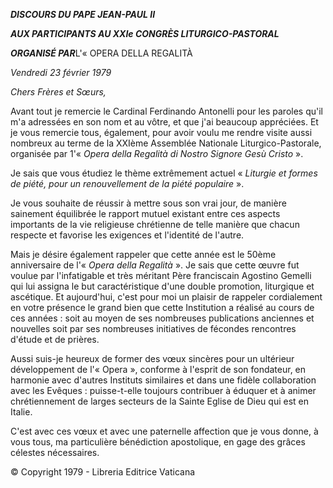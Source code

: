 ***DISCOURS DU PAPE JEAN-PAUL II***

***AUX PARTICIPANTS AU XXIe CONGRÈS LITURGICO-PASTORAL***

***ORGANISÉ PAR***L'« OPERA DELLA REGALITÀ

*Vendredi 23 février 1979*

*Chers Frères et Sœurs,*

Avant tout je remercie le Cardinal Ferdinando Antonelli pour les paroles qu'il m'a adressées en son nom et au vôtre, et que j'ai beaucoup appréciées. Et je vous remercie tous, également, pour avoir voulu me rendre visite aussi nombreux au terme de la XXIème Assemblée Nationale Liturgico-Pastorale, organisée par 1'« *Opera della Regalità di Nostro Signore Gesù Cristo* ».

Je sais que vous étudiez le thème extrêmement actuel « *Liturgie et formes de piété, pour un renouvellement de la piété populaire* ».

Je vous souhaite de réussir à mettre sous son vrai jour, de manière sainement équilibrée le rapport mutuel existant entre ces aspects importants de la vie religieuse chrétienne de telle manière que chacun respecte et favorise les exigences et l'identité de l'autre.

Mais je désire également rappeler que cette année est le 50ème anniversaire de l'« *Opera della Regalità* ». Je sais que cette  œuvre fut voulue par l'infatigable et très méritant Père franciscain Agostino Gemelli qui lui assigna le but caractéristique d'une double promotion, liturgique et ascétique. Et aujourd'hui, c'est pour moi un plaisir de rappeler cordialement en votre présence le grand bien que cette Institution a réalisé au cours de ces années : soit au moyen de ses nombreuses publications anciennes et nouvelles soit par ses nombreuses initiatives de fécondes rencontres d'étude et de prières.

Aussi suis-je heureux de former des vœux sincères pour un ultérieur développement de l'« Opera », conforme à l'esprit de son fondateur, en harmonie avec d'autres Instituts similaires et dans une fidèle collaboration avec les Evêques : puisse-t-elle toujours contribuer à éduquer et à animer chrétiennement de larges secteurs de la Sainte Eglise de Dieu qui est en Italie.

C'est avec ces vœux et avec une paternelle affection que je vous donne, à vous tous, ma particulière bénédiction apostolique, en gage des grâces célestes nécessaires.

© Copyright 1979 - Libreria Editrice Vaticana